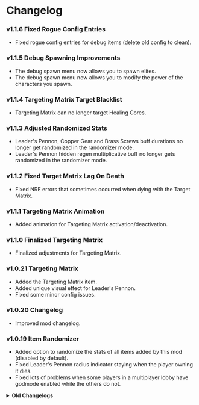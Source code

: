 # Changelog

### v1.1.6 Fixed Rogue Config Entries
- Fixed rogue config entries for debug items (delete old config to clean).

### v1.1.5 Debug Spawning Improvements
- The debug spawn menu now allows you to spawn elites.
- The debug spawn menu now allows you to modify the power of the characters you spawn.

### v1.1.4 Targeting Matrix Target Blacklist
- Targeting Matrix can no longer target Healing Cores.

### v1.1.3 Adjusted Randomized Stats
- Leader's Pennon, Copper Gear and Brass Screws buff durations no longer get randomized in the randomizer mode.
- Leader's Pennon hidden regen multiplicative buff no longer gets randomized in the randomizer mode.

### v1.1.2 Fixed Target Matrix Lag On Death
- Fixed NRE errors that sometimes occurred when dying with the Target Matrix.

### v1.1.1 Targeting Matrix Animation
- Added animation for Targeting Matrix activation/deactivation.

### v1.1.0 Finalized Targeting Matrix
- Finalized adjustments for Targeting Matrix.

### v1.0.21 Targeting Matrix
- Added the Targeting Matrix item.
- Added unique visual effect for Leader's Pennon.
- Fixed some minor config issues.

### v1.0.20 Changelog
- Improved mod changelog.

### v1.0.19 Item Randomizer
- Added option to randomize the stats of all items added by this mod (disabled by default).
- Fixed Leader's Pennon radius indicator staying when the player owning it dies.
- Fixed lots of problems when some players in a multiplayer lobby have godmode enabled while the others do not.

<details><summary><strong>Old Changelogs</strong></summary>

### v1.0.18 Config Passing
- The host's config now gets passed to clients who use it while in the host's game.

### v1.0.17 Readme Amendment
- Fixed inconsistency in Readme.

### v1.0.16 Melting Warbler and Collector's Vision Customisation
- The Melting Warbler and Collector's Vision items can now be customised in the config.

### v1.0.15 Longshot Geode and Leader's Pennon Customisation
- The Longshot Geode and Leader's Pennon items can now be customised in the config.

### v1.0.14 Alternate Item Pickup Descriptions
- Added alternate item pickup descriptions for item adjustments that cause the original descriptions to be inaccurate.

### v1.0.13 Hastening Greave and Cauterizing Greave Customisation
- The Hastening Greave and Cauterizing Greave items can now be customised in the config.

### v1.0.12 Item Placements
- Changed Faithful item placements to have them appear in their proper positions in the logbook and command menus.

### v1.0.11 Noxious Slimes Customisation
- The Noxious Slimes item can now be adjusted in the config.

### v1.0.10 Vengeful Toaster, Second Hand and 4-T0N Jetpack Refinements
- Adjusted 4-T0N Jetpack to make it 'bouncier'.
- The Vengeful Toaster, Second Hand and 4-T0N Jetpack items can now be customised in the config.

### v1.0.9 Copper Gear and Brass Screw Refinements
- Fixed issue with the Copper Gear and Brass Screw sometimes not providing their buffs to the player within the teleporter zone.
- The Copper Gear and Brass Screw items can now be customised in the config.

### v1.0.8 Spacious Umbrella and Drowned Visage Customisation
- The Spacious Umbrella and Drowned Visage items can now be customised in the config.

### v1.0.7 Toggleable Expansion
- Added Faithful content into its own expansion that can be enabled and disabled in the lobby.

### v1.0.6 BepInEx Config
- Replaced config text file with BepInEx config.

### v1.0.5 Warbanner Visual Effect Fix
- Fixed the warbanner temporary visual effect getting yeeted, oops.

### v1.0.4 Modded Spawn Card Conflicts
- Fixed errors with debugging tools when modded spawn cards are created.

### v1.0.3 Readme Swap
- Fixed the readme for the store page.

### v1.0.2 Version Mismatch
- Fixed minor version mismatch issue.

### v1.0.1 Oopsies
- Forgor smth...

### v1.0.0 Release
- Praying I didn't forget anything...

</details>